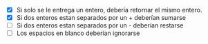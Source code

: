 ﻿- [x] Si solo se le entrega un entero, debería retornar el mismo entero.
- [x] Si dos enteros estan separados por un + deberían sumarse
- [ ] Si dos enteros estan separados por un - deberían restarse
- [ ] Los espacios en blanco deberían ignorarse